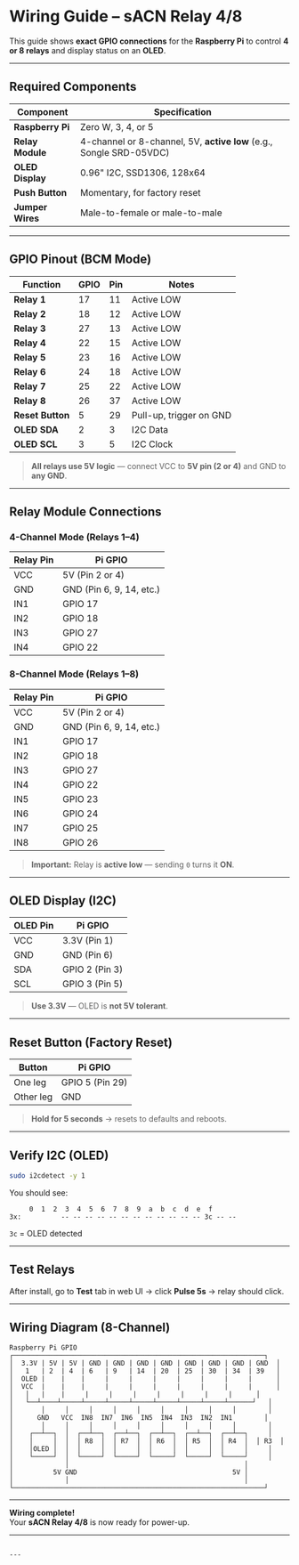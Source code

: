 
# Wiring Guide – sACN Relay 4/8

This guide shows **exact GPIO connections** for the **Raspberry Pi** to control **4 or 8 relays** and display status on an **OLED**.

---

## Required Components

| Component | Specification |
|--------|---------------|
| **Raspberry Pi** | Zero W, 3, 4, or 5 |
| **Relay Module** | 4-channel or 8-channel, 5V, **active low** (e.g., Songle SRD-05VDC) |
| **OLED Display** | 0.96" I2C, SSD1306, 128x64 |
| **Push Button** | Momentary, for factory reset |
| **Jumper Wires** | Male-to-female or male-to-male |

---

## GPIO Pinout (BCM Mode)

| Function | GPIO | Pin | Notes |
|--------|------|-----|-------|
| **Relay 1** | 17 | 11 | Active LOW |
| **Relay 2** | 18 | 12 | Active LOW |
| **Relay 3** | 27 | 13 | Active LOW |
| **Relay 4** | 22 | 15 | Active LOW |
| **Relay 5** | 23 | 16 | Active LOW |
| **Relay 6** | 24 | 18 | Active LOW |
| **Relay 7** | 25 | 22 | Active LOW |
| **Relay 8** | 26 | 37 | Active LOW |
| **Reset Button** | 5 | 29 | Pull-up, trigger on GND |
| **OLED SDA** | 2 | 3 | I2C Data |
| **OLED SCL** | 3 | 5 | I2C Clock |

> **All relays use 5V logic** — connect VCC to **5V pin (2 or 4)** and GND to **any GND**.

---

## Relay Module Connections

### 4-Channel Mode (Relays 1–4)

| Relay Pin | Pi GPIO |
|---------|--------|
| VCC     | 5V (Pin 2 or 4) |
| GND     | GND (Pin 6, 9, 14, etc.) |
| IN1     | GPIO 17 |
| IN2     | GPIO 18 |
| IN3     | GPIO 27 |
| IN4     | GPIO 22 |

### 8-Channel Mode (Relays 1–8)

| Relay Pin | Pi GPIO |
|---------|--------|
| VCC     | 5V (Pin 2 or 4) |
| GND     | GND (Pin 6, 9, 14, etc.) |
| IN1     | GPIO 17 |
| IN2     | GPIO 18 |
| IN3     | GPIO 27 |
| IN4     | GPIO 22 |
| IN5     | GPIO 23 |
| IN6     | GPIO 24 |
| IN7     | GPIO 25 |
| IN8     | GPIO 26 |

> **Important:** Relay is **active low** — sending `0` turns it **ON**.

---

## OLED Display (I2C)

| OLED Pin | Pi GPIO |
|--------|--------|
| VCC    | 3.3V (Pin 1) |
| GND    | GND (Pin 6) |
| SDA    | GPIO 2 (Pin 3) |
| SCL    | GPIO 3 (Pin 5) |

> **Use 3.3V** — OLED is **not 5V tolerant**.

---

## Reset Button (Factory Reset)

| Button | Pi GPIO |
|-------|--------|
| One leg | GPIO 5 (Pin 29) |
| Other leg | GND |

> **Hold for 5 seconds** → resets to defaults and reboots.

---

## Verify I2C (OLED)

```bash
sudo i2cdetect -y 1
```

You should see:
```
     0  1  2  3  4  5  6  7  8  9  a  b  c  d  e  f
3x:          -- -- -- -- -- -- -- -- -- -- -- -- 3c -- --
```

`3c` = OLED detected

---

## Test Relays

After install, go to **Test** tab in web UI → click **Pulse 5s** → relay should click.

---

## Wiring Diagram (8-Channel)

```
Raspberry Pi GPIO
┌───────────────────────────────────────────────────────────────┐
│  3.3V | 5V | 5V | GND | GND | GND | GND | GND | GND | GND | GND  │
│   1   | 2  | 4  | 6   | 9   | 14  | 20  | 25  | 30  | 34  | 39   │
│  OLED |    |    |     |     |     |     |     |     |     |      │
│  VCC  |    |    |     |     |     |     |     |     |     |      │
│   │   |    |     |     |     |     |     |     |     |      │
│   └──┴────┴─────┴─────┴─────┴─────┴─────┴─────┴─────┴──────┘   │
│       │     │     │     │     │     │     │     │     │        │
│      GND   VCC  IN8  IN7  IN6  IN5  IN4  IN3  IN2  IN1        │
│       │     │     │     │     │     │     │     │     │        │
│    ┌──┴──┐  │  ┌──┴──┐  ┌──┴──┐  ┌──┴──┐  ┌──┴──┐  ┌──┴──┐     │
│    │     │  │  │ R8  │  │ R7  │  │ R6  │  │ R5  │  │ R4  │  │ R3  │
│    │OLED │  │  │     │  │     │  │     │  │     │  │     │     │
│    └─────┘  │  └─────┘  └─────┘  └─────┘  └─────┘  └─────┘     │
│             │                                            │
│          5V GND                                       5V │
│             │                                            │
└───────────────────────────────────────────────────────────────┘
```

---

**Wiring complete!**  
Your **sACN Relay 4/8** is now ready for power-up.

---
```

---

